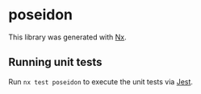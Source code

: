 # poseidon

This library was generated with [Nx](https://nx.dev).

## Running unit tests

Run `nx test poseidon` to execute the unit tests via [Jest](https://jestjs.io).
